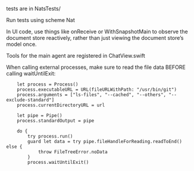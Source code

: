 tests are in NatsTests/

Run tests using scheme Nat

In UI code, use things like onReceive or WithSnapshotMain to observe the document store reactively, rather than just viewing the document store’s model once.

Tools for the main agent are registered in ChatView.swift

When calling external processes, make sure to read the file data BEFORE calling waitUntilExit:

        let process = Process()
        process.executableURL = URL(fileURLWithPath: "/usr/bin/git")
        process.arguments = ["ls-files", "--cached", "--others", "--exclude-standard"]
        process.currentDirectoryURL = url
        
        let pipe = Pipe()
        process.standardOutput = pipe

        do {
            try process.run()
            guard let data = try pipe.fileHandleForReading.readToEnd() else {
                throw FileTreeError.noData
            }
            process.waitUntilExit()
